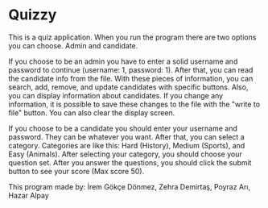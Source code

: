 # Quizzy

  This is a quiz application. When you run the program there are two options you can choose. Admin and candidate. 
  
  If you choose to be an admin you have to enter a solid username and password to continue (username: 1, password: 1). After that, you can read the candidate info from the file. With these pieces of information, you can search, add, remove, and update candidates with specific buttons. Also, you can display information about candidates. If you change any information, it is possible to save these changes to the file with the "write to file" button. You can also clear the display screen.
  
  If you choose to be a candidate you should enter your username and password. They can be whatever you want. After that, you can select a category. Categories are like this: Hard (History), Medium (Sports), and Easy (Animals). After selecting your category, you should choose your question set. After you answer the questions, you should click the submit button to see your score (Max score 50).
  
  This program made by: 
  İrem Gökçe Dönmez,
  Zehra Demirtaş,
  Poyraz Arı,
  Hazar Alpay
